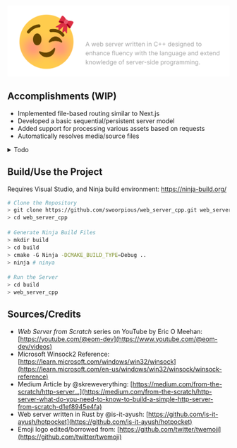 ![XCS — Extremely Cute Server Logo](banner.png)

## Accomplishments (WIP)
- Implemented file-based routing similar to Next.js
- Developed a basic sequential/persistent server model
- Added support for processing various assets based on requests
- Automatically resolves media/source files

<details><summary>Todo</summary>

- Add Lunix 🐧 support
- Make work with [Next.js](https://nextjs.org/) and [Vite](https://vite.dev/)
  
</details>

## Build/Use the Project
Requires Visual Studio, and Ninja build environment: https://ninja-build.org/

```bash
# Clone the Repository
> git clone https://github.com/swoorpious/web_server_cpp.git web_server_cpp
> cd web_server_cpp

# Generate Ninja Build Files
> mkdir build
> cd build
> cmake -G Ninja -DCMAKE_BUILD_TYPE=Debug ..
> ninja # ninya

# Run the Server
> cd build
> web_server_cpp
```


## Sources/Credits
- _Web Server from Scratch_ series on YouTube by Eric O Meehan: [https://youtube.com/@eom-dev](https://www.youtube.com/@eom-dev/videos)
- Microsoft Winsock2 Reference: [https://learn.microsoft.com/windows/win32/winsock](https://learn.microsoft.com/en-us/windows/win32/winsock/winsock-reference) 
- Medium Article by @skreweverything: [https://medium.com/from-the-scratch/http-server...](https://medium.com/from-the-scratch/http-server-what-do-you-need-to-know-to-build-a-simple-http-server-from-scratch-d1ef8945e4fa)
- Web server written in Rust by @is-it-ayush: [https://github.com/is-it-ayush/hotpocket](https://github.com/is-it-ayush/hotpocket)
- Emoji logo edited/borrowed from: [https://github.com/twitter/twemoji](https://github.com/twitter/twemoji)
